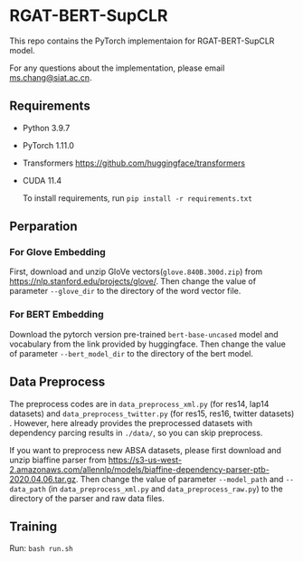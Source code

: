 # RGAT-BERT-SupCLR
This repo contains the PyTorch implementaion for RGAT-BERT-SupCLR model.

For any questions about the implementation, please email ms.chang@siat.ac.cn.

## Requirements
* Python 3.9.7

* PyTorch 1.11.0

* Transformers https://github.com/huggingface/transformers

* CUDA 11.4

  To install requirements, run `pip install -r requirements.txt`

## Perparation
### For Glove Embedding
First, download and unzip GloVe vectors(`glove.840B.300d.zip`) from https://nlp.stanford.edu/projects/glove/. Then change the value of parameter `--glove_dir` to the directory of the word vector file.

### For BERT Embedding
Download the pytorch version pre-trained `bert-base-uncased` model and vocabulary from the link provided by huggingface. Then change the value of parameter `--bert_model_dir` to the directory of the bert model.

## Data Preprocess
The preprocess codes are in `data_preprocess_xml.py` (for res14, lap14 datasets) and `data_preprocess_twitter.py` (for res15, res16, twitter datasets) . However, here already provides the preprocessed datasets with dependency parcing results in `./data/`, so you can skip preprocess.

If you want to preprocess new ABSA datasets, please first download and unzip biaffine parser from https://s3-us-west-2.amazonaws.com/allennlp/models/biaffine-dependency-parser-ptb-2020.04.06.tar.gz. Then change the value of parameter `--model_path` and  `--data_path`  (in  `data_preprocess_xml.py` and `data_preprocess_raw.py`) to the directory of the parser and raw data files.

## Training
Run:
`bash run.sh`
